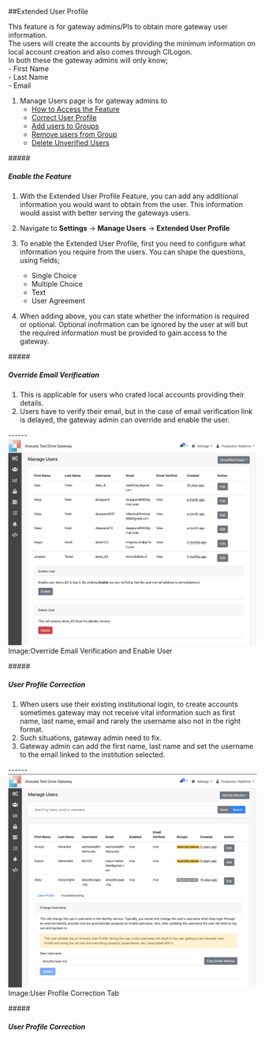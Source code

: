 ##Extended User Profile

This feature is for gateway admins/PIs to obtain more gateway user information.<br> The users will create the accounts by providing the minimum information on local account creation and also comes through CILogon.<br>
In both these the gateway admins will only know;</br>
    - First Name </br>
    - Last Name</br>
    - Email </br>
    
1. Manage Users page is for gateway admins to
    - <a href= "#access">How to Access the Feature</a></br>
    - <a href= "#profilefix">Correct User Profile</a></br>
    - <a href= "#adduser">Add users to Groups</a></br>
    - <a href= "#removeuser">Remove users from Group</a></br>
    - <a href= "#deleteuser">Delete Unverified Users</a></br>

#####<h5 id="access">Enable the Feature</h5>
1. With the Extended User Profile Feature, you can add any additional information you would want to obtain from the user. This information would assist with better serving the gateways users.<br>
2. Navigate to **Settings** &rarr; **Manage Users** &rarr; **Extended User Profile**
3. To enable the Extended User Profile, first you need to configure what information you require from the users. You can shape the questions, using fields;<br>
    - Single Choice<br>
    - Multiple Choice<br>
    - Text<br>
    - User Agreement<br>
    
4. When adding above, you can state whether the information is required or optional. Optional inofrmation can be ignored by the user at will but the required information must be provided to gain access to the gateway. 
    
#####<h5 id="verificationoverride">Override Email Verification</h5>
1. This is applicable for users who crated local accounts providing their details.
2. Users have to verify their email, but in the case of email verification link is delayed, the gateway admin can override and enable the user.

<ADD>------
![Screenshot](../img/emailverifyoverride.png)
Image:Override Email Verification and Enable User

#####<h5 id="profilefix">User Profile Correction</h5>
1. When users use their existing institutional login, to create accounts sometimes gateway may not receive vital information such as first name, last name, email and rarely the username also not in the right format.
2. Such situations, gateway admin need to fix.
3. Gateway admin can add the first name, last name and set the username to the email linked to the institution selected.

<ADD>------
![Screenshot](../img/userprofilefix.png)
Image:User Profile Correction Tab

#####<h5 id="profilefix">User Profile Correction</h5>